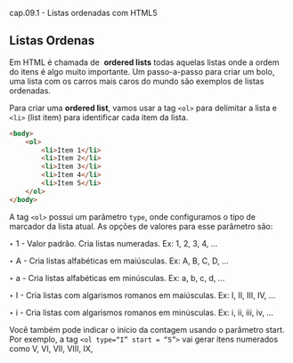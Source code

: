 cap.09.1 - Listas ordenadas com HTML5

## Listas Ordenas

Em HTML é chamada de  **ordered lists** todas aquelas listas onde a ordem do itens é algo muito importante. Um passo-a-passo para criar um bolo, uma lista com os carros mais caros do mundo são exemplos de listas ordenadas.

Para criar uma **ordered list**, vamos usar a tag `<ol>` para delimitar a lista e `<li>` (list item) para identificar cada item da lista.

```html
<body>
    <ol>
        <li>Item 1</li>
        <li>Item 2</li>
        <li>Item 3</li>
        <li>Item 4</li>
        <li>Item 5</li>
    </ol>
</body>
```

A tag `<ol>` possui um parâmetro `type`, onde configuramos o tipo de marcador da lista atual. As opções de valores para esse parâmetro são:

‣ 1 - Valor padrão. Cria listas numeradas. Ex: 1, 2, 3, 4, …

‣ A - Cria listas alfabéticas em maiúsculas. Ex: A, B, C, D, …

‣ a - Cria listas alfabéticas em minúsculas. Ex: a, b, c, d, …

‣ I - Cria listas com algarismos romanos em maiúsculas. Ex: I, II, III, IV, …

‣ i - Cria listas com algarismos romanos em minúsculas. Ex: i, ii, iii, iv, …

Você também pode indicar o início da contagem usando o parâmetro start.
Por exemplo, a tag `<ol type=“I” start = “5”>` vai gerar itens numerados como V, VI, VII, VIII, IX,